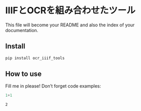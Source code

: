 IIIFとOCRを組み合わせたツール
================

<!-- WARNING: THIS FILE WAS AUTOGENERATED! DO NOT EDIT! -->

This file will become your README and also the index of your
documentation.

## Install

``` sh
pip install ocr_iiif_tools
```

## How to use

Fill me in please! Don’t forget code examples:

``` python
1+1
```

    2
